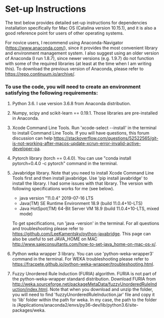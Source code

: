 # Set-up Instructions 

The text below provides detailed set-up instructions for dependencies installation specifically for Mac OS (Catalina version 10.15.1), and it is also a good reference point for users of other operating systems.

For novice users, I recommend using Anaconda-Navigator (https://www.anaconda.com/), since it provides the most convenient library and environment management system. I also suggest using an older version of Anaconda (I run 1.8.7), since newer versions (e.g.  1.9.7) do not function with some of the required libraries (at least at the time when I am writing this). To download the previous version of Anaconda, please refer to https://repo.continuum.io/archive/. 

### To use the code, you will need to create an environment satisfying the following requirements:

1. Python 3.6. I use version 3.6.8 from Anaconda distribution.

2. Numpy, scipy and scikit-learn == 0.19.1. Those libraries are pre-installed in Anaconda. 

3. Xcode Command Line Tools. Run 'xcode-select --install' in the terminal to install Command Line Tools. If you will have questions, this forum discussion can help https://stackoverflow.com/questions/52522565/git-is-not-working-after-macos-update-xcrun-error-invalid-active-developer-pa.

4. Pytorch library (torch == 0.4.0). You can use "conda install pytorch=0.4.0 -c pytorch" command in the terminal. 

5. Javabridge library. Note that you need to install Xcode Command Line Tools first and then install javabridge. Use 'pip install javabridge' to install the library. I had some issues with that library. The version with following specifications works for me (see below).

    - java version "11.0.4" 2019-07-16 LTS
    - Java(TM) SE Runtime Environment 18.9 (build 11.0.4+10-LTS)
    - Java HotSpot(TM) 64-Bit Server VM 18.9 (build 11.0.4+10-LTS, mixed mode)
    
    To get specifications, run 'java -version' in the terminal. For all questions and troubleshooting please refer to                   https://github.com/LeeKamentsky/python-javabridge. This page can also be useful to set JAVA_HOME on MAC                      http://www.sajeconsultants.com/how-to-set-java_home-on-mac-os-x/. 

6. Python weka wrapper 3 library. You can use 'python-weka-wrapper3' command in the terminal. For WEKA troubleshooting please refer to https://fracpete.github.io/python-weka-wrapper/troubleshooting.html.

7. Fuzzy Unordered Rule Induction (FURIA) algorithm. FURIA is not part of the python-weka-wrapper standard distribution. Download FURIA from http://weka.sourceforge.net/packageMetaData/fuzzyUnorderedRuleInduction/index.html. Note that when you download and unzip the folder, you will need to find 'fuzzyUnorderedRuleInduction.jar' file and copy it to 'lib' folder within the path for weka. In my case, the path to the folder is /Applications/anaconda2/envs/py36-dev/lib/python3.6/site-packages/weka. 
